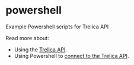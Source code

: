 # powershell
Example Powershell scripts for Trelica API

Read more about:
* Using the [Trelica API](https://help.trelica.com/hc/en-us/sections/7739034184093-API).
* Using Powershell to [connect to the Trelica API](https://help.trelica.com/hc/en-us/articles/7739284367517-Calling-from-PowerShell).
